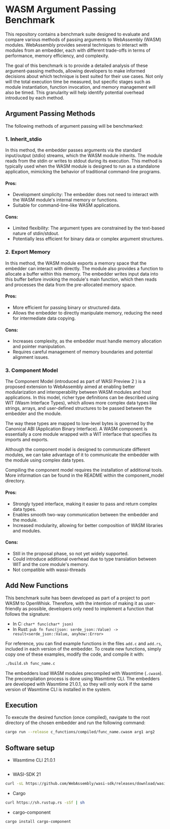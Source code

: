 # WASM Argument Passing Benchmark

This repository contains a benchmark suite designed to evaluate and compare various methods of passing arguments to WebAssembly (WASM) modules. WebAssembly provides several techniques to interact with modules from an embedder, each with different trade-offs in terms of performance, memory efficiency, and complexity. 

The goal of this benchmark is to provide a detailed analysis of these argument-passing methods, allowing developers to make informed decisions about which technique is best suited for their use cases. Not only will the total execution time be measured, but specific stages such as module instantiation, function invocation, and memory management will also be timed. This granularity will help identify potential overhead introduced by each method.

## Argument Passing Methods

The following methods of argument passing will be benchmarked:

### 1. Inherit_stdio

In this method, the embedder passes arguments via the standard input/output (stdio) streams, which the WASM module inherits. The module reads from the stdin or writes to stdout during its execution. This method is typically used when the WASM module is designed to run as a standalone application, mimicking the behavior of traditional command-line programs. 

#### Pros:
- Development simplicity: The embedder does not need to interact with the WASM module's internal memory or functions.
- Suitable for command-line-like WASM applications.

#### Cons:
- Limited flexibility: The argument types are constrained by the text-based nature of stdin/stdout.
- Potentially less efficient for binary data or complex argument structures.

### 2. Export Memory

In this method, the WASM module exports a memory space that the embedder can interact with directly. The module also provides a function to allocate a buffer within this memory. The embedder writes input data into this buffer before invoking the module's main function, which then reads and processes the data from the pre-allocated memory space.

#### Pros:
- More efficient for passing binary or structured data.
- Allows the embedder to directly manipulate memory, reducing the need for intermediate data copying.

#### Cons:
- Increases complexity, as the embedder must handle memory allocation and pointer manipulation.
- Requires careful management of memory boundaries and potential alignment issues.

### 3. Component Model

The Component Model (introduced as part of WASI Preview 2 ) is a proposed extension to WebAssembly aimed at enabling better modularization and interoperability between WASM modules and host applications. In this model, richer type definitions can be described using WIT (Wasm Interface Types), which allows more complex data types like strings, arrays, and user-defined structures to be passed between the embedder and the module.

The way these types are mapped to low-level bytes is governed by the Canonical ABI (Application Binary Interface). A WASM component is essentially a core module wrapped with a WIT interface that specifies its imports and exports. 

Although the component model is designed to communicate different modules, we can take advantage of it to communicate the embedder with the module using complex data types.

Compiling the component model requires the installation of additional tools. More information can be found in the README within the component_model directory.

#### Pros:
- Strongly typed interface, making it easier to pass and return complex data types.
- Enables smooth two-way communication between the embedder and the module.
- Increased modularity, allowing for better composition of WASM libraries and modules.

#### Cons:
- Still in the proposal phase, so not yet widely supported.
- Could introduce additional overhead due to type translation between WIT and the core module's memory.
- Not compatible with wassi-threads


## Add New Functions

This benchmark suite has been developed as part of a project to port WASM to OpenWhisk. Therefore, with the intention of making it as user-friendly as possible, developers only need to implement a function that follows the signature:

- In C: `char* func(char* json)`
- In Rust: `pub fn func(json: serde_json::Value) -> result<serde_json::Value, anyhow::Error>`

For reference, you can find example functions in the files `add.c` and `add.rs`, included in each version of the embedder. To create new functions, simply copy one of these examples, modify the code, and compile it with:

```bash
./build.sh func_name.c
```


The embedders load WASM modules precompiled with Wasmtime (`.cwasm`). The precompilation process is done using Wasmtime CLI. The embedders are developed with Wasmtime 21.0.1, so they will only work if the same version of Wasmtime CLI is installed in the system.


## Execution

To execute the desired function (once compiled), navigate to the root directory of the chosen embedder and run the following command:

```bash
cargo run --release c_functions/compiled/func_name.cwasm arg1 arg2
```

## Software setup

- Wasmtime CLI 21.0.1
```sh

```

- WASI-SDK 21
```sh
curl -sL https://github.com/WebAssembly/wasi-sdk/releases/download/wasi-sdk-21/wasi-sdk-21.0-linux.tar.gz | sudo tar -xz -C /opt/ && sudo mv /opt/wasi-sdk-21.0 /opt/wasi-sdk
```

- Cargo
```sh
curl https://sh.rustup.rs -sSf | sh
```

- cargo-component
```sh
cargo install cargo-component
```